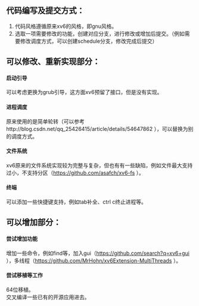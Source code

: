 ## 代码编写及提交方式：
1. 代码风格遵循原来xv6的风格，即gnu风格。
2. 选取一项需要修改的功能，创建对应分支，进行修改或增加后提交。（例如需要修改调度方式，可以创建schedule分支，修改完成后提交）
## 可以修改、重新实现部分：
#### 启动引导
可以考虑更换为grub引导，这方面xv6预留了接口，但是没有实现。
#### 进程调度
原来使用的是简单轮转（可以参考http://blog.csdn.net/qq_25426415/article/details/54647862 ），可以替换为别的调度方式。
#### 文件系统
xv6原来的文件系统实现较为完整与复杂，但也有有一些缺陷，例如文件最大支持过小，不支持分区（https://github.com/asafch/xv6-fs ）。
#### 终端
可以添加一些快捷键支持，例如tab补全、ctrl c终止进程等。
## 可以增加部分：
#### 尝试增加功能
增加一些命令，例如find等，加入gui（https://github.com/search?q=xv6+gui ），多线程（https://github.com/MrHohn/xv6Extension-MultiThreads ）。
#### 尝试移植等工作
64位移植。  
交叉编译一些已有的开源应用进去。
